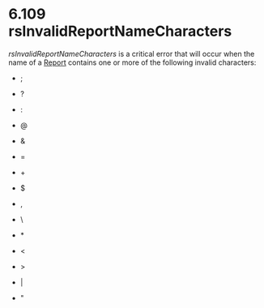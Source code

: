 <html dir="LTR" xmlns:mshelp="http://msdn.microsoft.com/mshelp" xmlns:ddue="http://ddue.schemas.microsoft.com/authoring/2003/5" xmlns:xlink="http://www.w3.org/1999/xlink" xmlns:tool="http://www.microsoft.com/tooltip">
    <head>
        <meta http-equiv="Content-Type" content="text/html; CHARSET=utf-8"></meta>
        <meta name="save" content="history"></meta>
        <title>6.109 rsInvalidReportNameCharacters</title>
        <xml>
            <mshelp:toctitle title="6.109 rsInvalidReportNameCharacters"></mshelp:toctitle>
            <mshelp:rltitle title="[MS-RDL]: rsInvalidReportNameCharacters"></mshelp:rltitle>
            <mshelp:keyword index="A" term="c2436a1b-1948-44a2-b8ff-892f3b18e639"></mshelp:keyword>
            <mshelp:attr name="DCSext.ContentType" value="open specification"></mshelp:attr>
            <mshelp:attr name="AssetID" value="c2436a1b-1948-44a2-b8ff-892f3b18e639"></mshelp:attr>
            <mshelp:attr name="TopicType" value="kbRef"></mshelp:attr>
            <mshelp:attr name="DCSext.Title" value="[MS-RDL]: rsInvalidReportNameCharacters" />
        </xml>
    </head>
    <body>
        <div id="header">
            <h1 class="heading">6.109 rsInvalidReportNameCharacters</h1>
        </div>
        <div id="mainSection">
            <div id="mainBody">
                <div id="allHistory" class="saveHistory"></div>
                <div id="sectionSection0" class="section" name="collapseableSection">
                    

<p><i>rsInvalidReportNameCharacters</i> is a critical error
that will occur when the name of a <a href="6bbaafec-020b-406c-b4e7-5e4318b616cb.md">Report</a> contains one or
more of the following invalid characters: </p>

<ul><li><p><span><span> 
</span></span>;</p>

</li><li><p><span><span> 
</span></span>?</p>

</li><li><p><span><span> 
</span></span>:</p>

</li><li><p><span><span> 
</span></span>@</p>

</li><li><p><span><span> 
</span></span>&amp;</p>

</li><li><p><span><span> 
</span></span>=</p>

</li><li><p><span><span> 
</span></span>+</p>

</li><li><p><span><span> 
</span></span>$</p>

</li><li><p><span><span> 
</span></span>,</p>

</li><li><p><span><span> 
</span></span>\</p>

</li><li><p><span><span> 
</span></span>*</p>

</li><li><p><span><span> 
</span></span>&lt; </p>

</li><li><p><span><span> 
</span></span>&gt; </p>

</li><li><p><span><span> 
</span></span>|</p>

</li><li><p><span><span> 
</span></span>&quot;</p>

</li></ul>
                </div>
            </div>
        </div>
    </body>
</html>